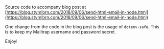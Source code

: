 Source code to accompany blog post at [https://blog.stvmlbrn.com/2018/09/06/send-html-email-in-node.html](https://blog.stvmlbrn.com/2018/09/06/send-html-email-in-node.html)

One change from the code in the blog post is the usage of `dotenv-safe`. This is to keep my Mailtrap username and password secret.

Enjoy!

